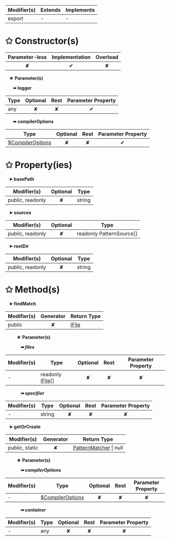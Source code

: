 | Modifier(s)                            | Extends                      | Implements                                    |
|----------------------------------------|------------------------------|-----------------------------------------------|
| export | - | - |

# &#10025; Constructor(s)

| Parameter-less                         | Implementation                          | Overload                          |
|:--------------------------------------:|:---------------------------------------:|:---------------------------------:|
| ✘ | ✔ | ✘ |

&nbsp;&nbsp; **&#9733; Parameter(s)**

&nbsp;&nbsp;&nbsp;&nbsp;&nbsp; **&#10149; logger**

| Type                        | Optional                           | Rest                          | Parameter Property                          |
|-----------------------------|:----------------------------------:|:-----------------------------:|:-------------------------------------------:|
| any | ✘  | ✘ | ✔ |

&nbsp;&nbsp;&nbsp;&nbsp;&nbsp; **&#10149; compilerOptions**

| Type                        | Optional                           | Rest                          | Parameter Property                          |
|-----------------------------|:----------------------------------:|:-----------------------------:|:-------------------------------------------:|
| [$CompilerOptions](https://shahabganji.gitbook.io/sample/aot/system/interface/interfaces/usdcompileroptions) | ✘  | ✘ | ✔ |

# &#10025; Property(ies)

&nbsp;&nbsp; **&#10148; basePath**

| Modifier(s)                               | Optional                           | Type                         |
|-------------------------------------------|:----------------------------------:|------------------------------|
| public, readonly | ✘ | string |

&nbsp;&nbsp; **&#10148; sources**

| Modifier(s)                               | Optional                           | Type                         |
|-------------------------------------------|:----------------------------------:|------------------------------|
| public, readonly | ✘ | readonly PatternSource[] |

&nbsp;&nbsp; **&#10148; rootDir**

| Modifier(s)                               | Optional                           | Type                         |
|-------------------------------------------|:----------------------------------:|------------------------------|
| public, readonly | ✘ | string |

# &#10025; Method(s)

&nbsp;&nbsp; **&#10148; findMatch**

| Modifier(s)                              | Generator                          | Return Type                       |
|------------------------------------------|:----------------------------------:|-----------------------------------|
| public | ✘ | [IFile](https://shahabganji.gitbook.io/sample/aot/system/interface/interfaces/ifile) |

&nbsp;&nbsp;&nbsp;&nbsp;&nbsp;&nbsp;&nbsp;&nbsp; **&#9733; Parameter(s)**

&nbsp;&nbsp;&nbsp;&nbsp;&nbsp;&nbsp;&nbsp;&nbsp;&nbsp;&nbsp;&nbsp; _**&#10149; files**_

| Modifier(s)                              | Type                        | Optional                           | Rest                          | Parameter Property                          |
|------------------------------------------|-----------------------------|:----------------------------------:|:-----------------------------:|:-------------------------------------------:|
| - | readonly [IFile](https://shahabganji.gitbook.io/sample/aot/system/interface/interfaces/ifile)[] | ✘  | ✘ | ✘ |

&nbsp;&nbsp;&nbsp;&nbsp;&nbsp;&nbsp;&nbsp;&nbsp;&nbsp;&nbsp;&nbsp; _**&#10149; specifier**_

| Modifier(s)                              | Type                        | Optional                           | Rest                          | Parameter Property                          |
|------------------------------------------|-----------------------------|:----------------------------------:|:-----------------------------:|:-------------------------------------------:|
| - | string | ✘  | ✘ | ✘ |

&nbsp;&nbsp; **&#10148; getOrCreate**

| Modifier(s)                              | Generator                          | Return Type                       |
|------------------------------------------|:----------------------------------:|-----------------------------------|
| public, static | ✘ | [PatternMatcher](https://shahabganji.gitbook.io/sample/aot/system/class/pattern-matcher/patternmatcher) &#124; null |

&nbsp;&nbsp;&nbsp;&nbsp;&nbsp;&nbsp;&nbsp;&nbsp; **&#9733; Parameter(s)**

&nbsp;&nbsp;&nbsp;&nbsp;&nbsp;&nbsp;&nbsp;&nbsp;&nbsp;&nbsp;&nbsp; _**&#10149; compilerOptions**_

| Modifier(s)                              | Type                        | Optional                           | Rest                          | Parameter Property                          |
|------------------------------------------|-----------------------------|:----------------------------------:|:-----------------------------:|:-------------------------------------------:|
| - | [$CompilerOptions](https://shahabganji.gitbook.io/sample/aot/system/interface/interfaces/usdcompileroptions) | ✘  | ✘ | ✘ |

&nbsp;&nbsp;&nbsp;&nbsp;&nbsp;&nbsp;&nbsp;&nbsp;&nbsp;&nbsp;&nbsp; _**&#10149; container**_

| Modifier(s)                              | Type                        | Optional                           | Rest                          | Parameter Property                          |
|------------------------------------------|-----------------------------|:----------------------------------:|:-----------------------------:|:-------------------------------------------:|
| - | any | ✘  | ✘ | ✘ |
